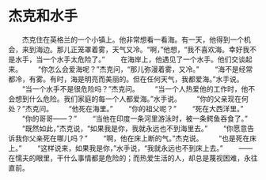 # 杰克和水手
　　杰克住在英格兰的一个小镇上。他非常想看一看海。有一天，他得到一个机会，来到海边。那儿正笼罩着雾，天气又冷。“啊，”他想，“我不喜欢海。幸好我不是水手，当一个水手太危险了。” 
　　在海岸上，他遇见了一个水手。他们交谈起来。 
　　“你怎么会爱海呢？”杰克问，“那儿弥漫着雾，又冷。” 
　　“海不是经常都冷，有雾。有时，海是明亮而美丽的。但在任何天气，我都爱海。”水手说。 
　　“当一个水手不是很危险吗？”杰克问。 
　　“当一个人热爱他的工作时，他不会想到什么危险。我们家庭的每一个人都爱海。”水手说。 
　　“你的父亲现在何处？”杰克问。 
　　“他死在海里。” 
　　“你的祖父呢？” 
　　“死在大西洋里。” 
　　“你的哥哥——？” 
　　“当他在印度一条河里游泳时，被一条鳄鱼吞食了。” 
　　“既然如此，”杰克说，“如果我是你，我就永远也不到海里去。” 
　　“你愿意告诉我你父亲死在哪儿吗？” 
　　“啊，他在床上断的气。”杰克说。 
　　“也是死在床上。” 
　　“这样说来，如果我是你，”水手说，“我就永远也不到床上去。” 
　　——在懦夫的眼里，干什么事情都是危险的；而热爱生活的人，却总是蔑视困难，永往直前。
 